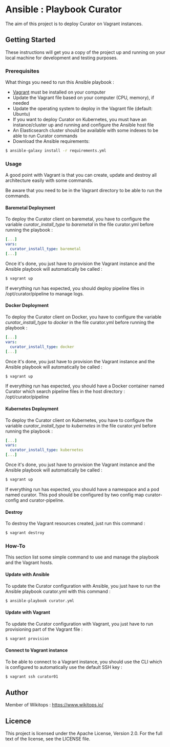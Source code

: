 # Ansible : Playbook Curator

The aim of this project is to deploy Curator on Vagrant instances.

## Getting Started

These instructions will get you a copy of the project up and running on your local machine for development and testing purposes.

### Prerequisites

What things you need to run this Ansible playbook :

*   [Vagrant](https://www.vagrantup.com/docs/installation/) must be installed on your computer
*   Update the Vagrant file based on your computer (CPU, memory), if needed
*   Update the operating system to deploy in the Vagrant file (default: Ubuntu)
*   If you want to deploy Curator on Kubernetes, you must have an instance/cluster up and running and configure the Ansible host file
*   An Elasticsearch cluster should be available with some indexes to be able to run Curator commands
*   Download the Ansible requirements:

```bash
$ ansible-galaxy install -r requirements.yml
```

### Usage

A good point with Vagrant is that you can create, update and destroy all architecture easily with some commands.

Be aware that you need to be in the Vagrant directory to be able to run the commands.

#### Baremetal Deployment

To deploy the Curator client on baremetal, you have to configure the variable *curator_install_type* to *baremetal* in the file curator.yml before running the playbook :

```yaml
[...]
vars:
  curator_install_type: baremetal
[...]
```

Once it's done, you just have to provision the Vagrant instance and the Ansible playbook will automatically be called :

```bash
$ vagrant up
```

If everything run has expected, you should deploy pipeline files in /opt/curator/pipeline to manage logs.

#### Docker Deployment

To deploy the Curator client on Docker, you have to configure the variable *curator_install_type* to *docker* in the file curator.yml before running the playbook :

```yaml
[...]
vars:
  curator_install_type: docker
[...]
```

Once it's done, you just have to provision the Vagrant instance and the Ansible playbook will automatically be called :

```bash
$ vagrant up
```

If everything run has expected, you should have a Docker container named Curator which search pipeline files in the host directory : /opt/curator/pipeline

#### Kubernetes Deployment

To deploy the Curator client on Kubernetes, you have to configure the variable *curator_install_type* to *kubernetes* in the file curator.yml before running the playbook :

```yaml
[...]
vars:
  curator_install_type: kubernetes
[...]
```

Once it's done, you just have to provision the Vagrant instance and the Ansible playbook will automatically be called :

```bash
$ vagrant up
```

If everything run has expected, you should have a namespace and a pod named curator. This pod should be configured by two config map curator-config and curator-pipeline.

#### Destroy

To destroy the Vagrant resources created, just run this command :

```bash
$ vagrant destroy
```

### How-To

This section list some simple command to use and manage the playbook and the Vagrant hosts.

#### Update with Ansible

To update the Curator configuration with Ansible, you just have to run the Ansible playbook curator.yml with this command :

```bash
$ ansible-playbook curator.yml
```

#### Update with Vagrant

To update the Curator configuration with Vagrant, you just have to run provisioning part of the Vagrant file :

```bash
$ vagrant provision
```

#### Connect to Vagrant instance

To be able to connect to a Vagrant instance, you should use the CLI which is configured to automatically use the default SSH key :

```bash
$ vagrant ssh curator01
```

## Author

Member of Wikitops : https://www.wikitops.io/

## Licence

This project is licensed under the Apache License, Version 2.0. For the full text of the license, see the LICENSE file.
